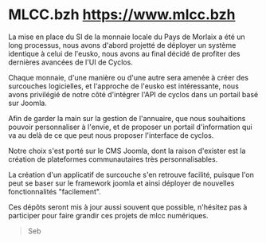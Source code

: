 # MLCC.bzh https://www.mlcc.bzh

La mise en place du SI de la monnaie locale du Pays de Morlaix a été un long processus, nous avons d'abord projetté de déployer un système identique à celui de l'eusko, nous avons au final décidé de profiter des dernières avancées de l'UI de Cyclos.



Chaque monnaie, d'une manière ou d'une autre sera amenée à créer des surcouches logicielles, et l'approche de l'eusko est intéressante, nous avons privilégié de notre côté d'intégrer l'API de cyclos dans un portail basé sur Joomla.

Afin de garder la main sur la gestion de l'annuaire, que nous souhaitions pouvoir personnaliser à l'envie, et de proposer un portail d'information qui va au delà de ce que peut nous proposer l'interface de cyclos.

Notre choix s'est porté sur le CMS Joomla, dont la raison d'exister est la création de plateformes communautaires très personnalisables.

La création d'un applicatif de surcouche s'en retrouve facilité, puisque l'on peut se baser sur le framework joomla et ainsi déployer de nouvelles fonctionnalités "facilement".

Ces dépôts seront mis à jour aussi souvent que possible, n'hésitez pas à participer pour faire grandir ces projets de mlcc numériques.



> Seb
